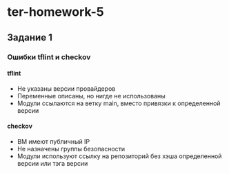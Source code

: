 # ter-homework-5

## Задание 1

### Ошибки tflint и checkov

#### tflint

- Не указаны версии провайдеров
- Переменные описаны, но нигде не использованы
- Модули ссылаются на ветку main, вместо привязки к определенной версии

#### checkov

- ВМ имеют публичный IP
- Не назначены группы безопасности
- Модули используют ссылку на репозиторий без хэша определенной версии или тэга версии 

